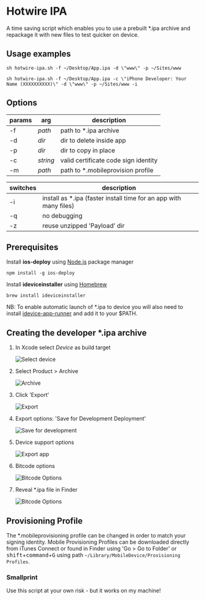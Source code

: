 # Hotwire IPA

A time saving script which enables you to use a prebuilt \*.ipa archive and repackage it with new files to test quicker on device.

## Usage examples
`sh hotwire-ipa.sh -f ~/Desktop/App.ipa -d \"www\" -p ~/Sites/www`

`sh hotwire-ipa.sh -f ~/Desktop/App.ipa -c \"iPhone Developer: Your Name (XXXXXXXXXX)\" -d \"www\" -p ~/Sites/www -i`

## Options

params | arg | description
------ | --- | -----------
\-f | *path* | path to \*.ipa archive
\-d | *dir* | dir to delete inside app
\-p | *dir* | dir to copy in place
\-c | *string* | valid certificate code sign identity
\-m | *path* | path to \*.mobileprovision profile

switches | description
-------- | -----------
\-i | install as \*.ipa (faster install time for an app with many files)
\-q | no debugging
\-z | reuse unzipped 'Payload' dir

## Prerequisites
Install **ios-deploy** using [Node.js](https://nodejs.org) package manager

`npm install -g ios-deploy`

Install **ideviceinstaller** using [Homebrew](http://brew.sh/)

`brew install ideviceinstaller`

NB: To enable automatic launch of \*.ipa to device you will also need to install
[idevice-app-runner](https://github.com/storoj/idevice-app-runner.git) and add it to your $PATH.

## Creating the developer \*.ipa archive
1. In Xcode select *Device* as build target

	![Select device](https://cloud.githubusercontent.com/assets/1880480/10481403/469e914a-7268-11e5-8e85-e67e221c8a9c.png)

2. Select Product > Archive

	![Archive](https://cloud.githubusercontent.com/assets/1880480/10481404/499dde64-7268-11e5-8b4c-74950565d140.png)

3. Click 'Export'

	![Export](https://cloud.githubusercontent.com/assets/1880480/10481406/4b7fe1a0-7268-11e5-9d88-a87c5381cca5.png)

4. Export options: 'Save for Development Deployment'

	![Save for development](https://cloud.githubusercontent.com/assets/1880480/10481409/4d1b84e2-7268-11e5-8828-61e711ba59f1.png)

5. Device support options

	![Export app](https://cloud.githubusercontent.com/assets/1880480/10481411/4ed336a4-7268-11e5-802b-79c742e0eecb.png)

6. Bitcode options

	![Bitcode Options](https://cloud.githubusercontent.com/assets/1880480/10481413/503d1708-7268-11e5-87e5-9e324d1eb039.png)

7. Reveal \*.ipa file in Finder

	![Bitcode Options](https://cloud.githubusercontent.com/assets/1880480/10481414/529e1754-7268-11e5-9e73-e7d5f29d52cc.png)


## Provisioning Profile
The \*.mobileprovisioning profile can be changed in order to match your signing identity. Mobile Provisioning Profiles can be downloaded directly from iTunes Connect or found in Finder using 'Go > Go to Folder' or <kbd>shift</kbd>+<kbd>command</kbd>+<kbd>G</kbd> using path `~/Library/MobileDevice/Provisioning Profiles`.

### Smallprint
Use this script at your own risk - but it works on my machine!
